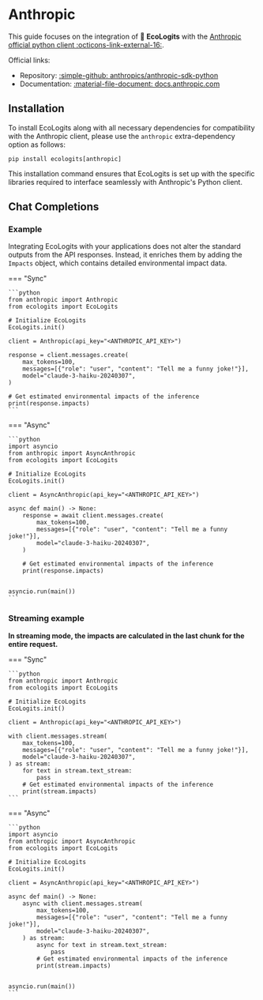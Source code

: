 # Anthropic

This guide focuses on the integration of :seedling: **EcoLogits** with the [Anthropic official python client :octicons-link-external-16:](https://github.com/anthropics/anthropic-sdk-python).

Official links:

* Repository: [:simple-github: anthropics/anthropic-sdk-python](https://github.com/anthropics/anthropic-sdk-python)
* Documentation: [:material-file-document: docs.anthropic.com](https://docs.anthropic.com)

## Installation

To install EcoLogits along with all necessary dependencies for compatibility with the Anthropic client, please use the `anthropic` extra-dependency option as follows:

```shell
pip install ecologits[anthropic]
```

This installation command ensures that EcoLogits is set up with the specific libraries required to interface seamlessly with Anthropic's Python client.

## Chat Completions

### Example

Integrating EcoLogits with your applications does not alter the standard outputs from the API responses. Instead, it enriches them by adding the `Impacts` object, which contains detailed environmental impact data.

=== "Sync"

    ```python
    from anthropic import Anthropic
    from ecologits import EcoLogits
    
    # Initialize EcoLogits
    EcoLogits.init()
    
    client = Anthropic(api_key="<ANTHROPIC_API_KEY>")
    
    response = client.messages.create(
        max_tokens=100,
        messages=[{"role": "user", "content": "Tell me a funny joke!"}],
        model="claude-3-haiku-20240307",
    )
    
    # Get estimated environmental impacts of the inference
    print(response.impacts)
    ```

=== "Async"

    ```python
    import asyncio
    from anthropic import AsyncAnthropic
    from ecologits import EcoLogits
    
    # Initialize EcoLogits
    EcoLogits.init()
    
    client = AsyncAnthropic(api_key="<ANTHROPIC_API_KEY>")
    
    async def main() -> None:
        response = await client.messages.create(
            max_tokens=100,
            messages=[{"role": "user", "content": "Tell me a funny joke!"}],
            model="claude-3-haiku-20240307",
        )
        
        # Get estimated environmental impacts of the inference
        print(response.impacts)
    
    
    asyncio.run(main())
    ```


### Streaming example

**In streaming mode, the impacts are calculated in the last chunk for the entire request.**

=== "Sync"

    ```python
    from anthropic import Anthropic
    from ecologits import EcoLogits
    
    # Initialize EcoLogits
    EcoLogits.init()
    
    client = Anthropic(api_key="<ANTHROPIC_API_KEY>")
    
    with client.messages.stream(
        max_tokens=100,
        messages=[{"role": "user", "content": "Tell me a funny joke!"}],
        model="claude-3-haiku-20240307",
    ) as stream:
        for text in stream.text_stream:
            pass
        # Get estimated environmental impacts of the inference
        print(stream.impacts)
    ```

=== "Async"

    ```python
    import asyncio
    from anthropic import AsyncAnthropic
    from ecologits import EcoLogits
    
    # Initialize EcoLogits
    EcoLogits.init()
    
    client = AsyncAnthropic(api_key="<ANTHROPIC_API_KEY>")
    
    async def main() -> None:
        async with client.messages.stream(
            max_tokens=100,
            messages=[{"role": "user", "content": "Tell me a funny joke!"}],
            model="claude-3-haiku-20240307",
        ) as stream:
            async for text in stream.text_stream:
                pass
            # Get estimated environmental impacts of the inference
            print(stream.impacts)
    
    
    asyncio.run(main())
    ```


